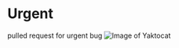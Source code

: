 # Urgent
pulled request for urgent bug
![Image of Yaktocat](https://octodex.github.com/images/yaktocat.png)

